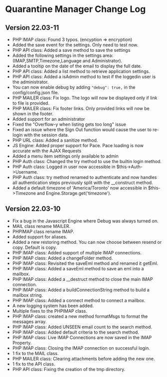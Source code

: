 # Quarantine Manager Change Log

## Version 22.03-11

 * PHP IMAP class: Found 3 typos. (encyption => encryption)
 * Added the save event for the settings. Only need to test now.
 * PHP API class: Added a save method to save the settings
 * Added the following settings in the settings area: (IMAP,SMTP,Timezone,Language and Administrator).
 * Added a tooltip on the date of the email to display the full date.
 * PHP API class: Added a list method to retrieve application settings.
 * PHP API class: Added a isAdmin method to test if the loggedin user is the administrator.
 * You can now enable debug by adding ```"debug": true,``` in the config/config.json file.
 * PHP MAILER class: Fix logo. The logo will now be displayed only if link to file is provided.
 * PHP MAILER class: Fix footer links. Only provided links will now be shown in the footer.
 * Added support for an administrator
 * Fixed the "Overflow-y when listing gets too long" issue
 * Fixed an issue where the Sign Out function would cause the user to re-login with the session data.
 * PHP URL class: Added a sanitize method.
 * JS Engine: Added proper support for Pace. Pace loading is now accurate with the AJAX Requests
 * Added a menu item settings only available to admin
 * PHP Auth class: Changed the try method to use the builtin login method.
 * PHP Auth class: Logged in user now accessible in $this->Auth->Username.
 * PHP Auth class: try method renamed to authenticate and now handles all authentication steps previously split with the __construct method.
 * Added a default timezone of 'America/Toronto' now accessible in $this->Timezone and Engine.Storage.get('timezone').

 ## Version 22.03-10

 * Fix a bug in the Javascript Engine where Debug was always turned on.
 * MAIL class rename MAILER.
 * PHPIMAP class rename IMAP.
 * Added support for aliases.
 * Added a new restoring method. You can now choose between resend or copy. Default is copy.
 * PHP IMAP class: Added support of multiple IMAP connections.
 * PHP IMAP class: Added a changeFolder method.
 * PHP IMAP class: Revisited the saveEml method and renamed it getEml.
 * PHP IMAP class: Added a saveEml method to save an eml into a mailbox.
 * PHP IMAP class: Added a __destruct method to close the main IMAP connection.
 * PHP IMAP class: Added a buildConnectionString method to build a mailbox string.
 * PHP IMAP class: Added a connect method to connect a mailbox.
 * A new logging system has been added.
 * Multiple fixes to the PHPIMAP class.
 * PHP IMAP class: created a new method formatMsgs to format the messages array.
 * PHP IMAP class: Added UNSEEN email count to the search method.
 * PHP IMAP class: Added default criteria to the search method.
 * PHP IMAP class: Live IMAP Connections are now saved in the IMAP Property.
 * PHP IMAP class: Closing the IMAP connection on successful login.
 * 1 fix to the MAIL class.
 * PHP MAILER class: Clearing attachments before adding the new one.
 * 1 fix to the API class.
 * PHP API class: Fixing the creation of the tmp directory.
